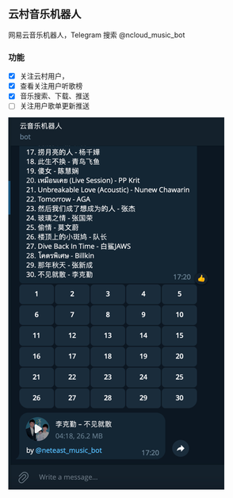 ## 云村音乐机器人

网易云音乐机器人，Telegram 搜索 @ncloud_music_bot 

### 功能
- [x] 关注云村用户，
- [x] 查看关注用户听歌榜
- [x] 音乐搜索、下载、推送
- [ ] 关注用户歌单更新推送

![img.png](img.png)
